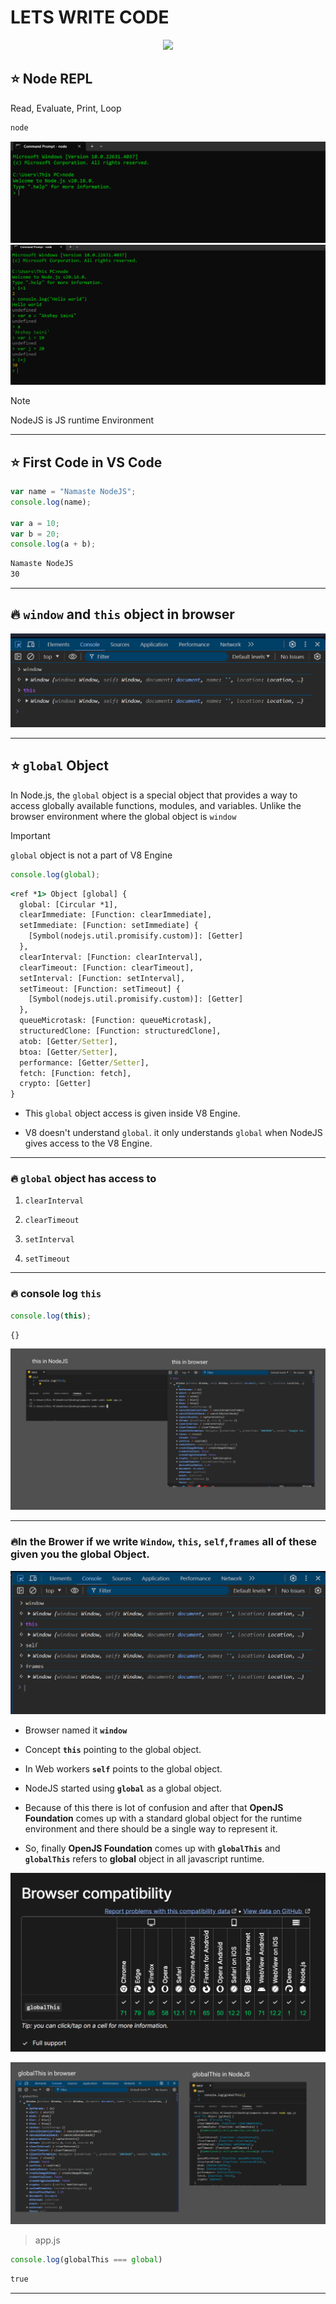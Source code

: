 # LETS WRITE CODE 

<div align="center">
<img src="https://developers.redhat.com/sites/default/files/styles/share/public/nodejs-reference-architecture_2x.png?itok=rToXkOcY" />
</div>

## ⭐ Node REPL

Read, Evaluate, Print, Loop

```cmd
node
```

![demo](../assests/demo2.png)
![demo](../assests/demo3.png)

> [!NOTE]
> NodeJS is JS runtime Environment

---

## ⭐ First Code in VS Code

```js
var name = "Namaste NodeJS";
console.log(name);

var a = 10;
var b = 20;
console.log(a + b);
```

```cmd
Namaste NodeJS
30
```

---

## 🔥 `window` and `this` object in browser

![demo](../assests/demo4.png)

---

## ⭐ `global` Object

In Node.js, the `global` object is a special object that provides a way to access globally available functions, modules, and variables. Unlike the browser environment where the global object is `window`

> [!IMPORTANT]
> `global` object is not a part of V8 Engine

```js
console.log(global);
```

```cmd
<ref *1> Object [global] {
  global: [Circular *1],
  clearImmediate: [Function: clearImmediate],
  setImmediate: [Function: setImmediate] {
    [Symbol(nodejs.util.promisify.custom)]: [Getter]
  },
  clearInterval: [Function: clearInterval],
  clearTimeout: [Function: clearTimeout],
  setInterval: [Function: setInterval],
  setTimeout: [Function: setTimeout] {
    [Symbol(nodejs.util.promisify.custom)]: [Getter]
  },
  queueMicrotask: [Function: queueMicrotask],
  structuredClone: [Function: structuredClone],
  atob: [Getter/Setter],
  btoa: [Getter/Setter],
  performance: [Getter/Setter],
  fetch: [Function: fetch],
  crypto: [Getter]
}
```

* This `global` object access is given inside V8 Engine.

* V8 doesn't understand `global`. it only understands `global` when NodeJS gives access to the V8 Engine.

---

### 🔥 `global` object has access to

1. `clearInterval`

2. `clearTimeout`
3. `setInterval`
4. `setTimeout`

---

### 🔥 console log `this`

```js
console.log(this);
```

```cmd
{}
```

![demo](../assests/demo5.png)

---

### 🔥In the Brower if we write `Window`, `this`, `self`,`frames` all of these given you the global Object.

![demo](../assests/demo6.png)

* Browser named it **`window`**

* Concept **`this`** pointing to the global object.

* In Web workers **`self`** points to the global object.

* NodeJS started using **`global`** as a global object.

* Because of this there is lot of confusion and after that **OpenJS Foundation** comes up with a standard global object for the runtime environment and there should be a single way to represent it.

* So, finally **OpenJS Foundation** comes up with **`globalThis`** and **`globalThis`** refers to **global** object in all javascript runtime.

![demo](../assests/demo17.png)

![demo](../assests/demo7.png)

> app.js
```js
console.log(globalThis === global)
```

```cmd
true
```

---